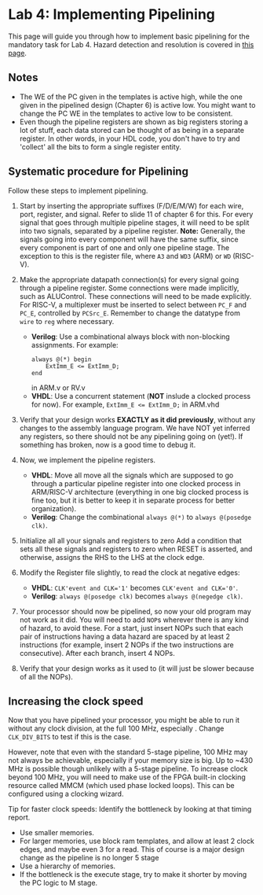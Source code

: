 # Lab 4: Implementing Pipelining

This page will guide you through how to implement basic pipelining for the mandatory task for Lab 4. Hazard detection and resolution is covered in [this page](hazards.md).

## Notes
* The WE of the PC given in the templates is active high, while the one given in the pipelined design (Chapter 6) is active low. You might want to change the PC WE in the templates to active low to be consistent.
* Even though the pipeline registers are shown as big registers storing a lot of stuff, each data stored can be thought of as being in a separate register. In other words, in your HDL code, you don't have to try and 'collect' all the bits to form a single register entity. 

## Systematic procedure for Pipelining

Follow these steps to implement pipelining. 

1. Start by inserting the appropriate suffixes (F/D/E/M/W) for each wire, port, register, and signal. Refer to slide 11 of chapter 6 for this. For every signal that goes through multiple pipeline stages, it will need to be split into two signals, separated by a pipeline register. **Note:** Generally, the signals going into every component will have the same suffix, since every component is part of one and only one pipeline stage. The exception to this is the register file, where `A3` and `WD3` (ARM) or `WD` (RISC-V). 

2. Make the appropriate datapath connection(s) for every signal going through a pipeline register. Some connections were made implicitly, such as ALUControl. These connections will need to be made explicitly. For RISC-V, a multiplexer must be inserted to select between `PC_F` and `PC_E`, controlled by `PCSrc_E`. Remember to change the datatype from `wire` to `reg` where necessary. 
	* **Verilog**: Use a combinational always block with non-blocking assignments. For example:
		```
		always @(*) begin
			ExtImm_E <= ExtImm_D;
		end
		```
		in ARM.v or RV.v
	* **VHDL**: Use a concurrent statement (**NOT** inslude a clocked process for now). For example, `ExtImm_E <= ExtImm_D;` in ARM.vhd

3. Verify that your design works **EXACTLY as it did previously**, without any changes to the assembly language program. We have NOT yet inferred any registers, so there should not be any pipelining going on (yet!). If something has broken, now is a good time to debug it. 

4. Now, we implement the pipeline registers. 
	* **VHDL**: Move all move all the signals which are supposed to go through a particular pipeline register into one clocked process in ARM/RISC-V architecture (everything in one big clocked process is fine too, but it is better to keep it in separate process for better organization).
	* **Verilog**: Change the combinational `always @(*)` to `always @(posedge clk)`.

5. Initialize all all your signals and registers to zero Add a condition that sets all these signals and registers to zero when RESET is asserted, and otherwise, assigns the RHS to the LHS at the clock edge. 

6. Modify the Register file slightly, to read the clock at negative edges:

	* **VHDL**: `CLK'event and CLK='1'` becomes `CLK'event and CLK='0'`. 
	* **Verilog**: `always @(posedge clk)` becomes `always @(negedge clk)`. 

7. Your processor should now be pipelined, so now your old program may not work as it did. You will need to add `NOP`s wherever there is any kind of hazard, to avoid these. For a start, just insert NOPs such that each pair of instructions having a data hazard are spaced by at least 2 instructions (for example, insert 2 NOPs if the two instructions are consecutive). After each branch, insert 4 NOPs.

8. Verify that your design works as it used to (it will just be slower because of all the NOPs).


## Increasing the clock speed 

Now that you have pipelined your processor, you might be able to run it without any clock division, at the full 100 MHz, especially . Change `CLK_DIV_BITS` to test if this is the case. 

However, note that even with the standard 5-stage pipeline, 100 MHz may not always be achievable, especially if your memory size is big.
Up to ~430 MHz is possible though unlikely with a 5-stage pipeline. To increase clock beyond 100 MHz, you will need to make use of the FPGA built-in clocking resource called MMCM (which used phase locked loops). This can be configured using a clocking wizard.


Tip for faster clock speeds:
Identify the bottleneck by looking at that timing report.
* Use smaller memories. 
* For larger memories, use block ram templates, and allow at least 2 clock edges, and maybe even 3 for a read. This of course is a major design change as the pipeline is no longer 5 stage
* Use a hierarchy of memories.
* If the bottleneck is the execute stage, try to make it shorter by moving the PC logic to M stage. 

